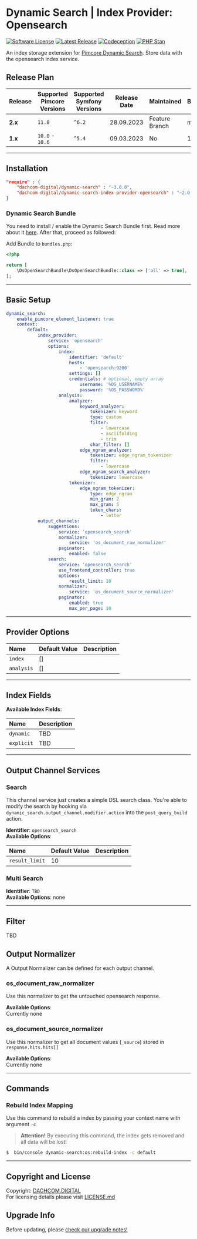 # Dynamic Search | Index Provider: Opensearch

[![Software License](https://img.shields.io/badge/license-GPLv3-brightgreen.svg?style=flat-square)](LICENSE.md)
[![Latest Release](https://img.shields.io/packagist/v/dachcom-digital/dynamic-search-index-provider-opensearch.svg?style=flat-square)](https://packagist.org/packages/dachcom-digital/dynamic-search-index-provider-opensearch)
[![Codeception](https://github.com/dachcom-digital/pimcore-dynamic-search-index-provider-opensearch/actions/workflows/codeception.yml/badge.svg?branch=main)](https://github.com/dachcom-digital/pimcore-dynamic-search-index-provider-opensearch/actions/workflows/codeception.yml)
[![PHP Stan](https://github.com/dachcom-digital/pimcore-dynamic-search-index-provider-opensearch/actions/workflows/php-stan.yml/badge.svg?branch=main)](https://github.com/dachcom-digital/pimcore-dynamic-search-index-provider-opensearch/actions/workflows/php-stan.yml)

An index storage extension for [Pimcore Dynamic Search](https://github.com/dachcom-digital/pimcore-dynamic-search).
Store data with the opensearch index service.

## Release Plan
| Release | Supported Pimcore Versions | Supported Symfony Versions | Release Date | Maintained     | Branch |
|---------|----------------------------|----------------------------|--------------|----------------|--------|
| **2.x** | `11.0`                     | `^6.2`                     | 28.09.2023   | Feature Branch | master |
| **1.x** | `10.0` - `10.6`            | `^5.4`                     | 09.03.2023   | No             | 1.x    |

***

## Installation
```json
"require" : {
    "dachcom-digital/dynamic-search" : "~3.0.0",
    "dachcom-digital/dynamic-search-index-provider-opensearch" : "~2.0.0"
}
```

### Dynamic Search Bundle
You need to install / enable the Dynamic Search Bundle first.
Read more about it [here](https://github.com/dachcom-digital/pimcore-dynamic-search#installation).
After that, proceed as followed:

Add Bundle to `bundles.php`:
```php
<?php

return [
    \DsOpenSearchBundle\DsOpenSearchBundle::class => ['all' => true],
];
```

***

## Basic Setup

```yaml
dynamic_search:
    enable_pimcore_element_listener: true
    context:
        default:
            index_provider:
                service: 'opensearch'
                options:
                    index:
                        identifier: 'default'
                        hosts:
                            - 'opensearch:9200'
                        settings: []
                        credentials: # optional, empty array
                            username: '%OS_USERNAME%'
                            password: '%OS_PASSWORD%'
                    analysis:
                        analyzer:
                            keyword_analyzer:
                                tokenizer: keyword
                                type: custom
                                filter:
                                    - lowercase
                                    - asciifolding
                                    - trim
                                char_filter: []
                            edge_ngram_analyzer:
                                tokenizer: edge_ngram_tokenizer
                                filter:
                                    - lowercase
                            edge_ngram_search_analyzer:
                                tokenizer: lowercase
                        tokenizer:
                            edge_ngram_tokenizer:
                                type: edge_ngram
                                min_gram: 2
                                max_gram: 5
                                token_chars:
                                    - letter
            output_channels:
                suggestions:
                    service: 'opensearch_search'
                    normalizer:
                        service: 'os_document_raw_normalizer'
                    paginator:
                        enabled: false
                search:
                    service: 'opensearch_search'
                    use_frontend_controller: true
                    options:
                        result_limit: 10
                    normalizer:
                        service: 'os_document_source_normalizer'
                    paginator:
                        enabled: true
                        max_per_page: 10
```

***

## Provider Options

| Name       | Default Value | Description |
|:-----------|:--------------|:------------|
| `index`    | []            |             |
| `analysis` | []            |             |

***

## Index Fields
**Available Index Fields**:

| Name       | Description |
|:-----------|:------------|
| `dynamic`  | TBD         |
| `explicit` | TBD         |

***

## Output Channel Services

### Search
This channel service just creates a simple DSL search class.
You're able to modify the search by hooking via `dynamic_search.output_channel.modifier.action` into the `post_query_build` action.

**Identifier**: `opensearch_search`   
**Available Options**:

| Name           | Default Value | Description |
|:---------------|:--------------|:------------|
| `result_limit` | 10            |             |

### Multi Search
**Identifier**: `TBD`   
**Available Options**: none

***

## Filter
TBD

## Output Normalizer
A Output Normalizer can be defined for each output channel.

### os_document_raw_normalizer
Use this normalizer to get the untouched opensearch response.

**Available Options**:   
Currently none

### os_document_source_normalizer
Use this normalizer to get all document values (`_source`) stored in `response.hits.hits[]`

**Available Options**:   
Currently none

***

## Commands

### Rebuild Index Mapping
Use this command to rebuild a index by passing your context name with argument `-c`

> **Attention!** By executing this command, the index gets removed and all data will be lost!

```bash
$  bin/console dynamic-search:os:rebuild-index -c default
```

***

## Copyright and License
Copyright: [DACHCOM.DIGITAL](http://dachcom-digital.com)  
For licensing details please visit [LICENSE.md](./LICENSE.md)

## Upgrade Info
Before updating, please [check our upgrade notes!](./UPGRADE.md)  
